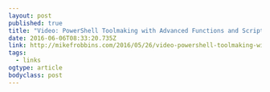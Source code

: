 ```yaml
---
layout: post 
published: true 
title: "Video: PowerShell Toolmaking with Advanced Functions and Script Modules – Mike F Robbins" 
date: 2016-06-06T08:33:20.735Z 
link: http://mikefrobbins.com/2016/05/26/video-powershell-toolmaking-with-advanced-functions-and-script-modules/ 
tags:
  - links
ogtype: article 
bodyclass: post 
---
```


